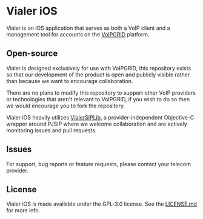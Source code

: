 # Vialer iOS

Vialer is an iOS application that serves as both a VoIP client and a management tool for accounts on the [VoIPGRID](https://voipgrid.nl) platform.

## Open-source

Vialer is designed exclusively for use with VoIPGRID, this repository exists so that our development of the product is open and publicly visible rather than because we want to encourage collaboration.

There are no plans to modify this repository to support other VoIP providers or technologies that aren't relevant to VoIPGRID, if you wish to do so then we would encourage you to fork the repository.

Vialer iOS heavily utilizes [VialerSIPLib](https://github.com/VoIPGRID/VialerSIPLib), a provider-independent Objective-C wrapper around PJSIP where we welcome collaboration and are actively monitoring issues and pull requests.

## Issues

For support, bug reports or feature requests, please contact your telecom provider.

## License

Vialer iOS is made available under the GPL-3.0 license. See the [LICENSE.md](LICENSE.md) for more info.